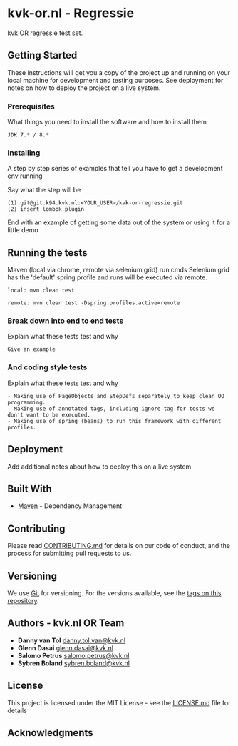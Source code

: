 # kvk-or.nl - Regressie

kvk OR regressie test set. 

## Getting Started

These instructions will get you a copy of the project up and running on your local machine for development and testing purposes. See deployment for notes on how to deploy the project on a live system.

### Prerequisites

What things you need to install the software and how to install them

```
JDK 7.* / 8.*
```

### Installing

A step by step series of examples that tell you have to get a development env running

Say what the step will be

```
(1) git@git.k94.kvk.nl:<YOUR_USER>/kvk-or-regressie.git
(2) insert lombok plugin
```

End with an example of getting some data out of the system or using it for a little demo

## Running the tests

Maven (local via chrome, remote via selenium grid) run cmds
Selenium grid has the 'default' spring profile and runs will be executed via remote. 

```
local: mvn clean test
```

```
remote: mvn clean test -Dspring.profiles.active=remote
```

### Break down into end to end tests

Explain what these tests test and why

```
Give an example
```

### And coding style tests

Explain what these tests test and why

```
- Making use of PageObjects and StepDefs separately to keep clean OO programming. 
- Making use of annotated tags, including ignore tag for tests we don't want to be executed.
- Making use of spring (beans) to run this framework with different profiles.
```

## Deployment

Add additional notes about how to deploy this on a live system

## Built With

* [Maven](https://maven.apache.org/) - Dependency Management

## Contributing

Please read [CONTRIBUTING.md](https://gist.github.com/PurpleBooth/b24679402957c63ec426) for details on our code of conduct, and the process for submitting pull requests to us.

## Versioning

We use [Git](https://git-scm.com//) for versioning. For the versions available, see the [tags on this repository](https://github.com/your/project/tags). 

## Authors - kvk.nl OR Team

* **Danny van Tol** danny.tol.van@kvk.nl
* **Glenn Dasai** glenn.dasai@kvk.nl
* **Salomo Petrus** salomo.petrus@kvk.nl
* **Sybren Boland** sybren.boland@kvk.nl

## License

This project is licensed under the MIT License - see the [LICENSE.md](LICENSE.md) file for details

## Acknowledgments
